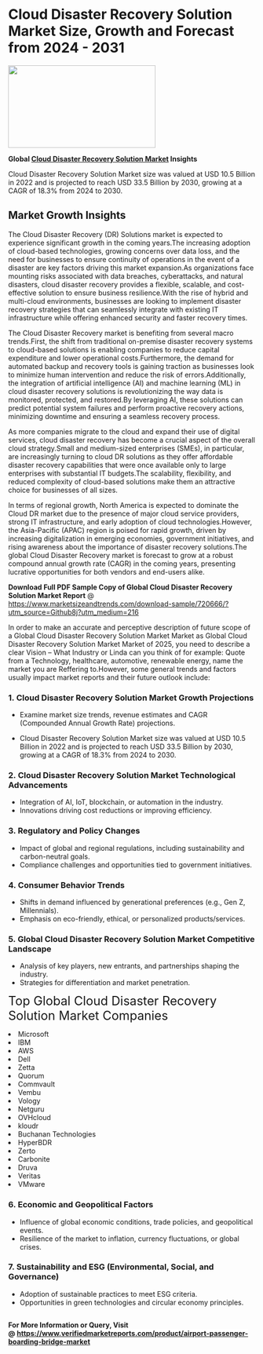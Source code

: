 <H1>Cloud Disaster Recovery Solution Market Size, Growth and Forecast from 2024 - 2031</H1><img class="aligncenter size-medium wp-image-584254" src="https://thirdeyenews.in/wp-content/uploads/2024/09/Global-Market-Research-300x168.jpeg" alt="" width="300" height="168" /><p><strong>Global&nbsp;<a href="https://www.marketsizeandtrends.com/download-sample/720666/?utm_source=Github8j?utm_medium=216">Cloud Disaster Recovery Solution Market</a> Insights</strong></p><p>Cloud Disaster Recovery Solution Market size was valued at USD 10.5 Billion in 2022 and is projected to reach USD 33.5 Billion by 2030, growing at a CAGR of 18.3% from 2024 to 2030.</p><p><h2>Market Growth Insights</h2> <p>The Cloud Disaster Recovery (DR) Solutions market is expected to experience significant growth in the coming years.The increasing adoption of cloud-based technologies, growing concerns over data loss, and the need for businesses to ensure continuity of operations in the event of a disaster are key factors driving this market expansion.As organizations face mounting risks associated with data breaches, cyberattacks, and natural disasters, cloud disaster recovery provides a flexible, scalable, and cost-effective solution to ensure business resilience.With the rise of hybrid and multi-cloud environments, businesses are looking to implement disaster recovery strategies that can seamlessly integrate with existing IT infrastructure while offering enhanced security and faster recovery times.</p> <p>The Cloud Disaster Recovery market is benefiting from several macro trends.First, the shift from traditional on-premise disaster recovery systems to cloud-based solutions is enabling companies to reduce capital expenditure and lower operational costs.Furthermore, the demand for automated backup and recovery tools is gaining traction as businesses look to minimize human intervention and reduce the risk of errors.Additionally, the integration of artificial intelligence (AI) and machine learning (ML) in cloud disaster recovery solutions is revolutionizing the way data is monitored, protected, and restored.By leveraging AI, these solutions can predict potential system failures and perform proactive recovery actions, minimizing downtime and ensuring a seamless recovery process.</p> <p>As more companies migrate to the cloud and expand their use of digital services, cloud disaster recovery has become a crucial aspect of the overall cloud strategy.Small and medium-sized enterprises (SMEs), in particular, are increasingly turning to cloud DR solutions as they offer affordable disaster recovery capabilities that were once available only to large enterprises with substantial IT budgets.The scalability, flexibility, and reduced complexity of cloud-based solutions make them an attractive choice for businesses of all sizes.</p> <p>In terms of regional growth, North America is expected to dominate the Cloud DR market due to the presence of major cloud service providers, strong IT infrastructure, and early adoption of cloud technologies.However, the Asia-Pacific (APAC) region is poised for rapid growth, driven by increasing digitalization in emerging economies, government initiatives, and rising awareness about the importance of disaster recovery solutions.The global Cloud Disaster Recovery market is forecast to grow at a robust compound annual growth rate (CAGR) in the coming years, presenting lucrative opportunities for both vendors and end-users alike.</p> <p><span class=""><strong>Download Full PDF Sample Copy of Global Cloud Disaster Recovery Solution Market Report</strong> @ <a href="https://www.marketsizeandtrends.com/download-sample/720666/?utm_source=Github8j?utm_medium=216" target="_blank">https://www.marketsizeandtrends.com/download-sample/720666/?utm_source=Github8j?utm_medium=216</a></span></p><p>In order to make an accurate and perceptive description of future scope of a Global&nbsp;Cloud Disaster Recovery Solution Market Market as Global&nbsp;Cloud Disaster Recovery Solution Market Market of 2025, you need to describe a clear Vision &ndash; What Industry or Linda can you think of for example: Quote from a Technology, healthcare, automotive, renewable energy, name the market you are Reffering to.However, some general trends and factors usually impact market reports and their future outlook include:</p><h3>1.&nbsp;<strong>Cloud Disaster Recovery Solution Market Growth Projections</strong></h3><ul><li>Examine market size trends, revenue estimates and CAGR (Compounded Annual Growth Rate) projections.</li><li><p>Cloud Disaster Recovery Solution Market size was valued at USD 10.5 Billion in 2022 and is projected to reach USD 33.5 Billion by 2030, growing at a CAGR of 18.3% from 2024 to 2030.</p></li></ul><h3>2.&nbsp;<strong>Cloud Disaster Recovery Solution Market Technological Advancements</strong></h3><ul><li>Integration of AI, IoT, blockchain, or automation in the industry.</li><li>Innovations driving cost reductions or improving efficiency.</li></ul><h3>3.&nbsp;<strong>Regulatory and Policy Changes</strong></h3><ul><li>Impact of global and regional regulations, including sustainability and carbon-neutral goals.</li><li>Compliance challenges and opportunities tied to government initiatives.</li></ul><h3>4.&nbsp;<strong>Consumer Behavior Trends</strong></h3><ul><li>Shifts in demand influenced by generational preferences (e.g., Gen Z, Millennials).</li><li>Emphasis on eco-friendly, ethical, or personalized products/services.</li></ul><h3>5.&nbsp;<strong>Global Cloud Disaster Recovery Solution Market Competitive Landscape</strong></h3><ul><li>Analysis of key players, new entrants, and partnerships shaping the industry.</li><li>Strategies for differentiation and market penetration.</li></ul><p data-pm-slice="1 1 []"><span style="color: inherit; font-family: inherit; font-size: 25px;">Top Global Cloud Disaster Recovery Solution Market Companies</span></p><div class="" data-test-id=""><p><li>Microsoft</li><li> IBM</li><li> AWS</li><li> Dell</li><li> Zetta</li><li> Quorum</li><li> Commvault</li><li> Vembu</li><li> Vology</li><li> Netguru</li><li> OVHcloud</li><li> kloudr</li><li> Buchanan Technologies</li><li> HyperBDR</li><li> Zerto</li><li> Carbonite</li><li> Druva</li><li> Veritas</li><li> VMware</li></p></div><h3>6.&nbsp;<strong>Economic and Geopolitical Factors</strong></h3><ul><li>Influence of global economic conditions, trade policies, and geopolitical events.</li><li>Resilience of the market to inflation, currency fluctuations, or global crises.</li></ul><h3>7.&nbsp;<strong>Sustainability and ESG (Environmental, Social, and Governance)</strong></h3><ul><li>Adoption of sustainable practices to meet ESG criteria.</li><li>Opportunities in green technologies and circular economy principles.</li></ul><h2><strong style="font-size: 14px;">For More Information or Query, Visit @&nbsp;</strong><a style="background-color: #ffffff; font-size: 14px;" href="https://www.marketsizeandtrends.com/report/cloud-disaster-recovery-solution-market/" target="_blank">https://www.verifiedmarketreports.com/product/airport-passenger-boarding-bridge-market</a></h2>